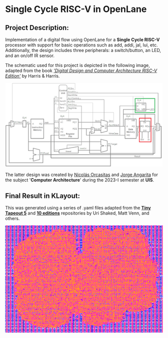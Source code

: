 # Single Cycle RISC-V in OpenLane

## Project Description:

Implementation of a digital flow using OpenLane for a **Single Cycle RISC-V** processor with support for basic operations such as add, addi, jal, lui, etc. Additionally, the design includes three peripherals: a switch/button, an LED, and an on/off IR sensor.

The schematic used for this project is depicted in the following image, adapted from the book [*'Digital Design and Computer Architecture RISC-V Edition'*](https://pages.hmc.edu/harris/ddca/ddcarv.html) by Harris & Harris.

![DatapathPeriferico.png](MediaReadme/DatapathPeriferico.png)

The latter design was created by [Nicolás Orcasitas](https://github.com/NicolasOrcasitas) and [Jorge Angarita](https://github.com/Gior-gio) for the subject '**Computer Architecture**' during the 2023-I semester at **UIS**.

## Final Result in KLayout:

This was generated using a series of .yaml files adapted from the [**Tiny Tapeout 5**](https://github.com/TinyTapeout/tt05-submission-template) and [**10 editions**](https://github.com/TinyTapeout/tt10-verilog-template) repositories by Uri Shaked, Matt Venn, and others. 

![GDS_Klayout](MediaReadme/GDS_Klayout.png)
